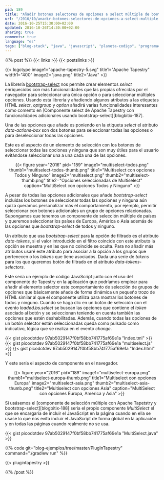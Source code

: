 ```yaml
---
pid: 189
title: "Añadir botones selectores de opciones a select múltiple de bootsrap-select"
url: "/2016/10/anadir-botones-selectores-de-opciones-a-select-multiple-de-bootsrap-select/"
date: 2016-10-25T15:30:00+02:00
updated: 2016-10-26T14:30:00+02:00
sharing: true
comments: true
language: "es"
tags: ["blog-stack", "java", "javascript", "planeta-codigo", "programacion", "software", "tapestry"]
---
```


{{% post %}}
{{< links >}}
{{< postslinks >}}

{{< logotype image1="apache-tapestry-5.svg" title1="Apache Tapestry" width1="400" image2="java.png" title2="Java" >}}

La librería [bootstrap-select](https://silviomoreto.github.io/bootstrap-select/) nos permite crear elementos _select_ enriquecidos con más funcionalidades que las propias ofrecidas por el navegador para seleccionar una única opción o para seleccionar múltiples opciones. Usando esta librería y añadiendo algunos atributos a las etiquetas HTML _select_, _optgroup_ y _option_ añadirá varias funcionalidades interesantes como comento en [Componente select de Apache Tapestry con funcionalidades adicionales usando bootstrap-select][blogbitix-187].

Una de las opciones que añade es poniendo en la etiqueta _select_ el atributo _data-actions-box_ son dos botones para seleccionar todas las opciones o para deseleccionar todas las opciones.

Este es el aspecto de un elemento de selección con los botones de seleccionar todas las opciones y ninguna que son muy útiles para el usuario evitándose seleccionar una a una cada una de las opciones.

<div class="media" style="text-align: center;">
    {{< figure year="2016" pid="189"
        image1="multiselect-todos.png" thumb1="multiselect-todos-thumb.png" title1="Multiselect con opciones Todos y Ninguno"
        image2="multiselect.png" thumb2="multiselect-thumb.png" title2="Opciones seleccionadas de Multiselect"
        caption="MultiSelect con opciones Todos y Ninguno" >}}
</div>

A pesar de todas las opciones adicionales que añade _bootstrap-select_ incluidas los botones de seleccionar todas las opciones y ninguna aún quizá queramos personalizar más el comportamiento, por ejemplo, permitir seleccionar con botones adicionales un grupo de opciones relacionadas. Supongamos que tenemos un componente de selección múltiple de países y queremos seleccionar los países de Europa, América o Asia además de las opciones que _bootstrap-select_ de todos y ninguno.

Un atributo que usa _bootstrap-select_ para la opción de filtrado es el atributo _data-tokens_, si el valor introducido en el filtro coincide con este atributo la opción se muestra y en las que no coincide se oculta. Para no añadir más atributos usaré este atributo para asociar a la opción a los grupos que pertenecen o los _tokens_ que tiene asociados. Dada una serie de _tokens_ para los que queremos botón de filtrado en el atributo _data-tokens-selectors_.

Este sería un ejemplo de código JavaScript junto con el uso del componente de Tapestry en la aplicación que podríamos emplear para añadir al elemento selector este comportamiento de selección de grupos de opciones que básicamente añade de forma dinámica un pequeño trozo de HTML similar al que el componente utiliza para mostrar los botones de todos y ninguno. Cuando se haga clic en un botón de selección con el evento _loaded.bs.select_ se buscan las opciones que contiene el _token_ asociado al botón y se seleccionan teniendo en cuenta también las opciones que estén deshabilitadas. Además, cuando todas las opciones de un botón selector están seleccionadas queda como pulsado como indicativo, lógica que se realiza en el evento _change_.

{{< gist picodotdev 97ab5029147f0bf58bb741775af69e1a "Index.tml" >}}
{{< gist picodotdev 97ab5029147f0bf58bb741775af69e1a "multiselect.js" >}}
{{< gist picodotdev 97ab5029147f0bf58bb741775af69e1a "Index.html" >}}

Y este sería el aspecto de componente en el navegador.

<div class="media" style="text-align: center;">
    {{< figure year="2016" pid="189"
        image1="multiselect-europa.png" thumb1="multiselect-europa-thumb.png" title1="Multiselect con opciones Europa"
        image2="multiselect-asia.png" thumb2="multiselect-asia-thumb.png" title2="Multiselect con opciones Asia"
        caption="MultiSelect con opciones Europa, America y Asia" >}}
</div>

Si usásemos el [componente de selección múltiple con Apache Tapetstry y bootstrap-select][blogbitix-188] sería el propio componente _MultiSelect_ el que se encargaría de incluir el JavaScript en la página cuando en ella se usase lo que nos evita incluir el JavaScript de forma global en la aplicación y en todas las páginas cuando realmente no se usa.

{{< gist picodotdev 97ab5029147f0bf58bb741775af69e1a "MultiSelect.java" >}}

{{% code git="blog-ejemplos/tree/master/PlugInTapestry" command="./gradlew run" %}}

{{< plugintapestry >}}

{{% /post %}}
